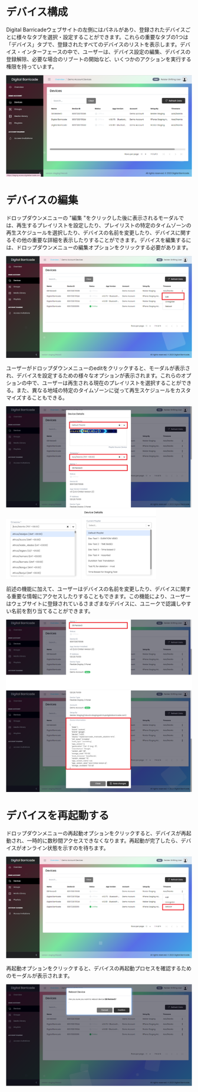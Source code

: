 # デバイス構成

<div class="description">

Digital Barricadeウェブサイトの左側にはパネルがあり、登録されたデバイスごとに様々なタブを選択・設定することができます。これらの重要なタブの1つは「デバイス」タブで、登録されたすべてのデバイスのリストを表示します。デバイス・インターフェースの中で、ユーザーは、デバイス設定の編集、デバイスの登録解除、必要な場合のリブートの開始など、いくつかのアクションを実行する権限を持っています。

<!-- ![device_list](/images/devices/devicesTab.png ":size=100%") -->
<img src="/images/devices/devicesTab.png" alt="Devices Tab" style="max-width: 100%;">

</div>

# デバイスの編集

<div class="description">

ドロップダウンメニューの "編集 "をクリックした後に表示されるモーダルでは、再生するプレイリストを設定したり、プレイリストの特定のタイムゾーンの再生スケジュールを選択したり、デバイスの名前を変更したり、デバイスに関するその他の重要な詳細を表示したりすることができます。デバイスを編集するには、ドロップダウンメニューの編集オプションをクリックする必要があります。

<!-- ![edit_device](/images/devices/devicesEditTab.png ":size=100%") -->
<img src="/images/devices/devicesEditTab.png" alt="Edit Devices" style="max-width: 100%;">

ユーザーがドロップダウンメニューのeditをクリックすると、モーダルが表示され、デバイスを設定するための様々なオプションが表示されます。これらのオプションの中で、ユーザーは再生される現在のプレイリストを選択することができる。また、異なる地域の特定のタイムゾーンに従って再生スケジュールをカスタマイズすることもできる。

<!-- ![edit_device](/images/devices/devicesEditModal.png ":size=100%")
![edit_device](/images/devices/devicesTimeZone.png ":size=40%")
![edit_device](/images/devices/devicesPlaylist.png ":size=40%") -->
<img src="/images/devices/devicesEditModal.png" alt="Edit Modal Devices" style="max-width: 100%;">
<img src="/images/devices/devicesTimeZone.png" alt="Timezone Devices" style="max-width: 40%;">
<img src="/images/devices/devicesPlaylist.png" alt="Playlist Devices" style="max-width: 40%;">

前述の機能に加えて、ユーザーはデバイスの名前を変更したり、デバイスに関する重要な情報にアクセスしたりすることもできます。この機能により、ユーザーはウェブサイトに登録されているさまざまなデバイスに、ユニークで認識しやすい名前を割り当てることができます。

<!-- ![edit_device](/images/devices/devicesRename.png ":size=100%")
![edit_device](/images/devices/deviceInfo.png ":size=100%") -->
<img src="/images/devices/devicesRename.png" alt="Rename Devices" style="max-width: 100%;">
<img src="/images/devices/deviceInfo.png" alt="Devices info" style="max-width: 100%;">

</div>

# デバイスを再起動する

<div class="description">

ドロップダウンメニューの再起動オプションをクリックすると、デバイスが再起動され、一時的に数秒間アクセスできなくなります。再起動が完了したら、デバイスがオンライン状態を示すのを待ちます。

<!-- ![reboot_device](/images/devices/devicesReboot.png ":size=100%") -->
<img src="/images/devices/devicesReboot.png" alt="Reboot Device" style="max-width: 100%;">

再起動オプションをクリックすると、デバイスの再起動プロセスを確認するためのモーダルが表示されます。

<!-- ![reboot_device](/images/devices/devicesRebootModal.png ":size=100%") -->
<img src="/images/devices/devicesRebootModal.png" alt="Reboot Device" style="max-width: 100%;">

</div>